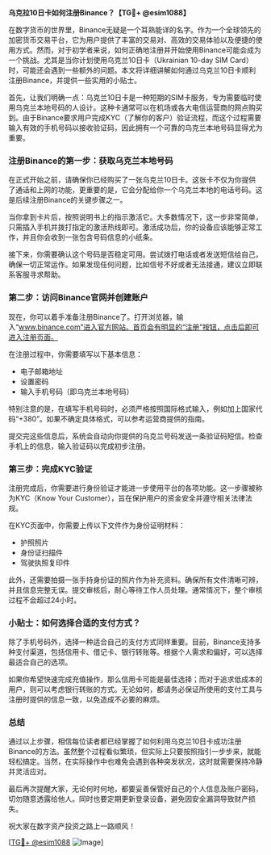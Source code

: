 **乌克拉10日卡如何注册Binance？【TG💪+ @esim1088】**

在数字货币的世界里，Binance无疑是一个耳熟能详的名字。作为一个全球领先的加密货币交易平台，它为用户提供了丰富的交易对、高效的交易体验以及便捷的使用方式。然而，对于初学者来说，如何正确地注册并开始使用Binance可能会成为一个挑战。尤其是当你计划使用乌克兰10日卡（Ukrainian 10-day SIM Card）时，可能还会遇到一些额外的问题。本文将详细讲解如何通过乌克兰10日卡顺利注册Binance，并提供一些实用的小贴士。

首先，让我们明确一点：乌克兰10日卡是一种短期的SIM卡服务，专为需要临时使用乌克兰本地号码的人设计。这种卡通常可以在机场或各大电信运营商的网点购买到。由于Binance要求用户完成KYC（了解你的客户）验证流程，而这个过程需要输入有效的手机号码以接收验证码，因此拥有一个可靠的乌克兰本地号码显得尤为重要。

### 注册Binance的第一步：获取乌克兰本地号码

在正式开始之前，请确保你已经购买了一张乌克兰10日卡。这张卡不仅为你提供了通话和上网的功能，更重要的是，它会分配给你一个乌克兰本地的电话号码。这是后续注册Binance的关键步骤之一。

当你拿到卡片后，按照说明书上的指示激活它。大多数情况下，这一步非常简单，只需插入手机并拨打指定的激活热线即可。激活成功后，你的设备应该能够正常工作，并且你会收到一张包含号码信息的小纸条。

接下来，你需要确认这个号码是否稳定可用。尝试拨打电话或者发送短信给自己，确保一切正常运作。如果发现任何问题，比如信号不好或者无法接通，建议立即联系客服寻求帮助。

### 第二步：访问Binance官网并创建账户

现在，你可以着手准备注册Binance了。打开浏览器，输入“www.binance.com”进入官方网站。首页会有明显的“注册”按钮，点击后即可进入注册页面。

在注册过程中，你需要填写以下基本信息：
- 电子邮箱地址
- 设置密码
- 输入手机号码（即乌克兰本地号码）

特别注意的是，在填写手机号码时，必须严格按照国际格式输入，例如加上国家代码“+380”。如果不确定具体格式，可以参考运营商提供的指南。

提交完这些信息后，系统会自动向你提供的乌克兰号码发送一条验证码短信。检查手机上的信息，输入验证码以完成初步注册。

### 第三步：完成KYC验证

注册完成后，你需要进行身份验证才能进一步使用平台的各项功能。这一步骤被称为KYC（Know Your Customer），旨在保护用户的资金安全并遵守相关法律法规。

在KYC页面中，你需要上传以下文件作为身份证明材料：
- 护照照片
- 身份证扫描件
- 驾驶执照复印件

此外，还需要拍摄一张手持身份证的照片作为补充资料。确保所有文件清晰可辨，并且信息完整无误。提交审核后，耐心等待工作人员处理。通常情况下，整个审核过程不会超过24小时。

### 小贴士：如何选择合适的支付方式？

除了手机号码外，选择一种适合自己的支付方式同样重要。目前，Binance支持多种支付渠道，包括信用卡、借记卡、银行转账等。根据个人需求和偏好，可以选择最适合自己的选项。

如果你希望快速完成充值操作，那么信用卡可能是最佳选择；而对于追求低成本的用户，则可以考虑银行转账的方式。无论如何，都请务必保证所使用的支付工具与注册时提供的信息一致，以免造成不必要的麻烦。

### 总结

通过以上步骤，相信每位读者都已经掌握了如何利用乌克兰10日卡成功注册Binance的方法。虽然整个过程看似繁琐，但实际上只要按照指引一步步来，就能轻松搞定。当然，在实际操作中也难免会遇到各种突发状况，这时就需要保持冷静并灵活应对。

最后再次提醒大家，无论何时何地，都要妥善保管好自己的个人信息及账户密码，切勿随意透露给他人。同时也要定期更新登录设备，避免因安全漏洞导致财产损失。

祝大家在数字资产投资之路上一路顺风！

[[TG💪+ @esim1088](https://t.me/s/esim1088) ![Image](https://i.postimg.cc/4NQfJmqS/Snipaste-2025-05-13-00-14-12.png)]